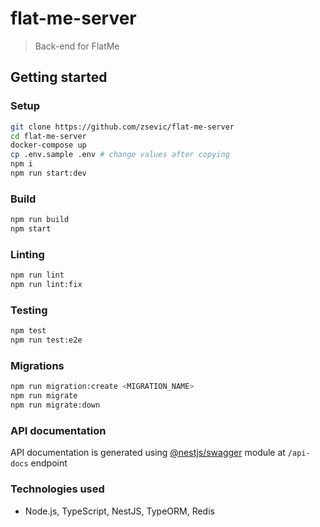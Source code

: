 # flat-me-server

> Back-end for FlatMe

## Getting started

### Setup

```bash
git clone https://github.com/zsevic/flat-me-server
cd flat-me-server
docker-compose up
cp .env.sample .env # change values after copying
npm i
npm run start:dev
```

### Build

```bash
npm run build
npm start
```

### Linting

```bash
npm run lint
npm run lint:fix
```

### Testing

```bash
npm test
npm run test:e2e
```

### Migrations

```bash
npm run migration:create <MIGRATION_NAME>
npm run migrate
npm run migrate:down
```

### API documentation

API documentation is generated using [@nestjs/swagger](https://www.npmjs.com/package/@nestjs/swagger) module at `/api-docs` endpoint

### Technologies used

- Node.js, TypeScript, NestJS, TypeORM, Redis
